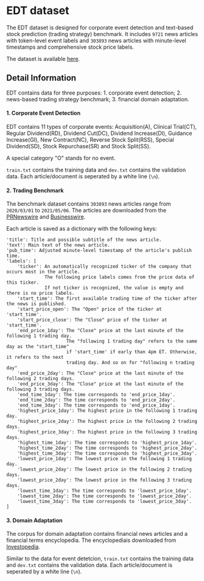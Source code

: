 # EDT dataset

The EDT dataset is designed for corporate event detection and text-based stock prediction (trading strategy) benchmark. It includes `9721​` news articles with token-level event labels and `303893​` news articles with minute-level timestamps and comprehensive stock price labels. 



The dataset is available [here](https://drive.google.com/drive/folders/1xKjd9hzA8UTn2DXVIYYnX5TngNAMom19?usp=sharing).



## Detail Information

EDT contains data for three purposes: 1. corporate event detection; 2. news-based trading strategy benchmark; 3. financial domain adaptation. 



#### 1. Corporate Event Detection

EDT contains 11 types of corporate events: Acquisition(A), Clinical Trial(CT), Regular Dividend(RD), Dividend Cut(DC), Dividend Increase(DI), Guidance Increase(GI), New Contract(NC), Reverse Stock Split(RSS), Special Dividend(SD), Stock Repurchase(SR) and Stock Split(SS).

A special category "O" stands for no event.



`train.txt` contains the training data and `dev.txt` contains the validation data. Each article/document is seperated by a white line (`\n`).





#### 2. Trading Benchmark

The benchmark dataset contains `303893​` news articles range from `2020/03/01` to `2021/05/06`. The articles are downloaded from the [PRNewswire](https://www.prnewswire.com/) and [Businesswire](https://www.businesswire.com/).



Each article is saved as a dictionary with the following keys:

```
'title': Title and possible subtitle of the news article.
'text': Main text of the news article.
'pub_time': Adjusted minute-level timestamp of the article's publish time.
'labels': [
	'ticker': An automatically recognized ticker of the company that occurs most in the article. 
	          The following price labels comes from the price data of this ticker. 
	          If not ticker is recognized, the value is empty and there is no price labels.
	'start_time': The first available trading time of the ticker after the news is published.
	'start_price_open': The "Open" price of the ticker at 'start_time'.
	'start_price_close': The "Close" price of the ticker at 'start_time'.
	'end_price_1day': The "Close" price at the last minute of the following 1 trading day.
	                  The "following 1 trading day" refers to the same day as the "start_time"
	                  if 'start_time' if early than 4pm ET. Otherwise, it refers to the next 
	                  trading day. And so on for "following n trading day"
	'end_price_2day': The "Close" price at the last minute of the following 2 trading days.
	'end_price_3day': The "Close" price at the last minute of the following 3 trading days.
	'end_time_1day': The time corresponds to 'end_price_1day'.
	'end_time_2day': The time corresponds to 'end_price_2day'.
	'end_time_3day': The time corresponds to 'end_price_1day'.
	'highest_price_1day': The highest price in the following 1 trading day.
	'highest_price_2day': The highest price in the following 2 trading days.
	'highest_price_3day': The highest price in the following 3 trading days.
	'highest_time_1day': The time corresponds to 'highest_price_1day'.
	'highest_time_2day': The time corresponds to 'highest_price_2day'.
	'highest_time_3day': The time corresponds to 'highest_price_3day'.
	'lowest_price_1day': The lowest price in the following 1 trading day.
	'lowest_price_2day': The lowest price in the following 2 trading days.
	'lowest_price_2day': The lowest price in the following 3 trading days.
	'lowest_time_1day': The time corresponds to 'lowest_price_1day'.
	'lowest_time_2day': The time corresponds to 'lowest_price_2day'.
	'lowest_time_3day': The time corresponds to 'lowest_price_3day'.
] 
```


#### 3. Domain Adaptation

The corpus for domain adaptation contains financial news articles and a financial terms encyclopedia. The encyclopediais downloaded from [Investopedia](https://www.investopedia.com/).



Similar to the data for event detetcion, `train.txt` contains the training data and `dev.txt` contains the validation data. Each article/document is seperated by a white line (`\n`).

